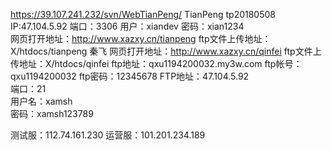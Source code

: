 https://39.107.241.232/svn/WebTianPeng/  TianPeng  tp20180508
IP:47.104.5.92   端口：3306  用户：xiandev  密码：xian1234  
网页打开地址：http://www.xazxy.cn/tianpeng
ftp文件上传地址：X/htdocs/tianpeng
秦飞
网页打开地址：http://www.xazxy.cn/qinfei
ftp文件上传地址：X/htdocs/qinfei
ftp地址：qxu1194200032.my3w.com
ftp帐号：qxu1194200032
ftp密码：12345678
FTP地址：47.104.5.92  
端口：21   
用户名：xamsh  
密码：xamsh123789  

测试服：112.74.161.230
运营服：101.201.234.189